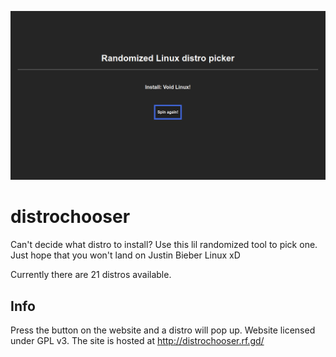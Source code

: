 ![](demos/demo.png)
# distrochooser
Can't decide what distro to install? Use this lil randomized tool to pick one. Just hope that you won't land on Justin Bieber Linux xD

Currently there are 21 distros available.
## Info
Press the button on the website and a distro will pop up. Website licensed under GPL v3.
The site is hosted at http://distrochooser.rf.gd/

